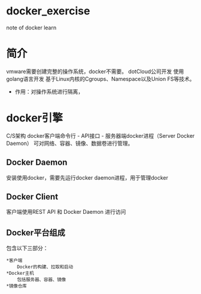 # docker_exercise
note of docker learn

# 简介
  vmware需要创建完整的操作系统，docker不需要。
  dotCloud公司开发
  使用golang语言开发
  基于Linux内核的Cgroups、Namespace以及Union FS等技术。
  * 作用：对操作系统进行隔离，
# docker引擎
  C/S架构
  docker客户端命令行 - API接口 - 服务器端docker进程（Server Docker Daemon）
  可对网络、容器、镜像、数据卷进行管理。
  ## Docker Daemon
  安装使用docker，需要先运行docker daemon进程，用于管理docker
  ## Docker Client
  客户端使用REST API 和 Docker Daemon 进行访问

  ## Docker平台组成

  包含以下三部分：
  
    *客户端
        Docker的构建、拉取和启动
    *Docker主机
        包括服务器、容器、镜像
    *镜像仓库
